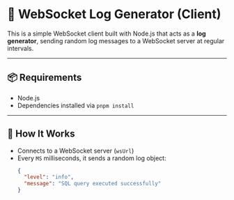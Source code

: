 # 🔧 WebSocket Log Generator (Client)

This is a simple WebSocket client built with Node.js that acts as a **log generator**, sending random log messages to a WebSocket server at regular intervals.

---

## 📦 Requirements

- Node.js
- Dependencies installed via `pnpm install`

---

## 🚀 How It Works

- Connects to a WebSocket server (`wsUrl`)
- Every `MS` milliseconds, it sends a random log object:
  ```json
  {
    "level": "info",
    "message": "SQL query executed successfully"
  }
